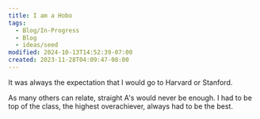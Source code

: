 ```yaml
---
title: I am a Hobo
tags:
  - Blog/In-Progress
  - Blog
  - ideas/seed
modified: 2024-10-13T14:52:39-07:00
created: 2023-11-28T04:09:47-08:00
---
```

It was always the expectation that I would go to Harvard or Stanford. 

As many others can relate, straight A's would never be enough. I had to be top of the class, the highest overachiever, always had to be the best.